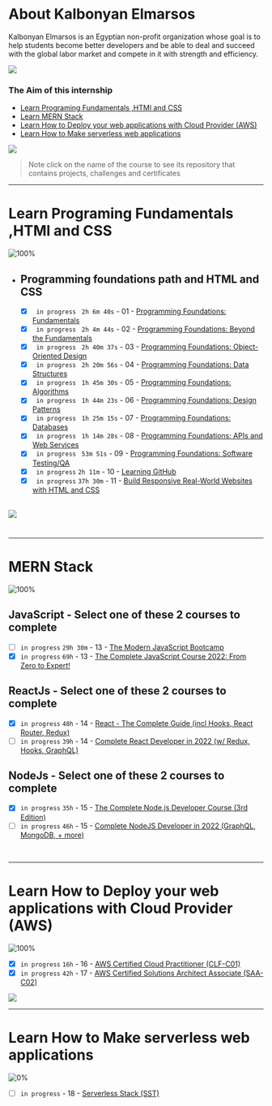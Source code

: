 # About Kalbonyan Elmarsos
 Kalbonyan Elmarsos is an Egyptian non-profit organization whose goal is to help students become better developers and be able to deal and succeed with the global labor market and compete in it with strength and efficiency.
 <br/>

 <a href="https://www.linkedin.com/company/%D9%83%D8%A7%D9%84%D8%A8%D9%86%D9%8A%D8%A7%D9%86-%D8%A7%D9%84%D9%85%D8%B1%D8%B5%D9%88%D8%B5/" target="_blank"><img src="https://img.shields.io/badge/-Kalbonyan%20Elmarsos-0077B5?style=for-the-badge&logo=Linkedin&logoColor=white"/></a>
### The Aim of this internship
- <a href="#Fundamentals">Learn Programing Fundamentals ,HTMl and CSS </a>
- <a href="#MERN">Learn MERN Stack</a>
- <a href="#AWS">Learn How to Deploy your web applications with Cloud Provider (AWS)</a>
- <a href="#serverless">Learn How to Make serverless web applications</a>

<img src="https://img.shields.io/badge/Total%20Number%20Of%20Hours%20For%20All%20Courses-%2B200h-blue">
<br>

> Note click on the name of the course to see its repository that contains projects, challenges and certificates

- - - -
<!-- Fundamentals -->
<span id="Fundamentals"> </span>
# Learn Programing Fundamentals ,HTMl and CSS

![100%](https://progress-bar.dev/100/?title=Done)
<br />
- ## Programming foundations path and HTML and CSS

    - [x] ` in progress` ` 2h 6m 40s` - 01 - [Programming Foundations: Fundamentals](https://drive.google.com/file/d/1hoFqcumLXKJJ1ZF6W-AsPsv_RtI3ufYr/view?usp=sharing)
    - [x] ` in progress` ` 2h 4m 44s` - 02 - [Programming Foundations: Beyond the Fundamentals](01-Linkedin-Learning/-02-Programming-Foundations-Beyond-Fundamentals)
    - [x] ` in progress` ` 2h 40m 37s` - 03 - [Programming Foundations: Object-Oriented Design](https://drive.google.com/file/d/1CxB9ioxbDFwvTRgFdZzlhvQvBENPVp1w/view?usp=sharing)
    - [x] ` in progress` ` 2h 20m 56s` - 04 - [Programming Foundations: Data Structures](https://drive.google.com/file/d/1x6rn9dwr39XWa_CJMm84jMZrx_vUh25B/view?usp=sharing)
    - [x] ` in progress` ` 1h 45m 30s` - 05 - [Programming Foundations: Algorithms](https://drive.google.com/file/d/1jBbQBg0IwUWVkkMdURUnE9jhXJr6JTsO/view?usp=sharing)
    - [x] ` in progress` ` 1h 44m 23s` - 06 - [Programming Foundations: Design Patterns](https://drive.google.com/file/d/1T5qBXNJeCaUb9mcIu1VzIw43wBzVimJY/view?usp=sharing)
    - [x] ` in progress` ` 1h 25m 15s` - 07 - [Programming Foundations: Databases](https://drive.google.com/file/d/1S-f0DW1WjgSzK9jLVCb4j4kd1rZaIdE1/view?usp=sharing)
    - [x] ` in progress` ` 1h 14m 28s` - 08 - [Programming Foundations: APIs and Web Services](https://drive.google.com/file/d/1PXefjbkd6rqVFsyaE5ZB-roYP4TC8Bnp/view?usp=sharing)
    - [x] ` in progress` ` 53m 51s` - 09 - [Programming Foundations: Software Testing/QA](https://drive.google.com/file/d/1_FTRYT_mtwlPe0LlCsCLLpGgJitZnxDX/view?usp=sharing)
    - [x] ` in progress` ` 2h 11m ` - 10 - [Learning GitHub](https://drive.google.com/file/d/1DtE7nvmx917kW9eIckxF_rglm8NnHUyl/view?usp=sharing)
    - [x] ` in progress` ` 37h 30m ` - 11 - [Build Responsive Real-World Websites with HTML and CSS](https://drive.google.com/file/d/1sgHrwCliLkrgqeKhje9iSJWLb3fJQdJ8/view?usp=sharing)

    <br />

<img src="https://img.shields.io/badge/Total%20Number%20Of%20Hours%20For%20This%20Courses-59h25m-blue">

#
- - - -
<!-- MERN -->

<span id="MERN"></span>
# MERN Stack
![100%](https://progress-bar.dev/100/?title=Done)
<br />
## JavaScript - Select one of these 2 courses to complete
- [ ]  `in progress` `29h 30m` - 13 - [The Modern JavaScript Bootcamp](./02-Udemy/-02-Js-Andrew)
- [x]  `in progress` `69h` - 13 - [The Complete JavaScript Course 2022: From Zero to Expert!](./02-Udemy/-02-Js-Jonas)
## ReactJs - Select one of these 2 courses to complete
- [x]  `in progress` `48h` - 14 - [React - The Complete Guide (incl Hooks, React Router, Redux)](./02-Udemy/-03-Reactjs-Maximilian)
- [ ]  `in progress` `39h` - 14 - [Complete React Developer in 2022 (w/ Redux, Hooks, GraphQL)](/02-Udemy/-03-Reactjs-ZTM)
## NodeJs - Select one of these 2 courses to complete
- [x] `in progress` `35h` - 15 - [The Complete Node.js Developer Course (3rd Edition)](/02-Udemy/-04-Nodejs-Andrew)
- [ ]  `in progress` `46h` - 15 - [Complete NodeJS Developer in 2022 (GraphQL, MongoDB, + more)](./02-Udemy/-04-Nodejs-ZTM)

<!--<img src="https://img.shields.io/badge/Total%20Number%20Of%20Hours%20For%20This%20Courses-157h30m-blue"> -->
<br />

- - - -

<!-- AWS -->
<span id="AWS"></span>
# Learn How to Deploy your web applications with Cloud Provider (AWS)
![100%](https://progress-bar.dev/100/?title=Done)
- [x]  `in progress` `16h` - 16 - [AWS Certified Cloud Practitioner (CLF-C01)](https://verify.acloud.guru/B71F2953F8E2?_ga=2.91285146.1229851757.1660500600-1867028168.1631905497&_gac=1.113438453.1659640311.CjwKCAjw3K2XBhAzEiwAmmgrAkObJ4PHYKdiaPUV8_dcRsmDaqsTxkpKV7fNvD9qJPnMpinpzaVlXxoCXdAQAvD_BwE)
- [x]  `in progress` `42h` - 17 - [AWS Certified Solutions Architect Associate (SAA-C02)](https://verify.acloud.guru/DBDF148CA77A?_ga=2.196141484.1229851757.1660500600-1867028168.1631905497&_gac=1.87573226.1659640311.CjwKCAjw3K2XBhAzEiwAmmgrAkObJ4PHYKdiaPUV8_dcRsmDaqsTxkpKV7fNvD9qJPnMpinpzaVlXxoCXdAQAvD_BwE)

<img src="https://img.shields.io/badge/Total%20Number%20Of%20Hours%20For%20This%20Courses-58h-blue">
<br />

- - - -
<!-- serverless -->
<span id="serverless"></span>


# Learn How to Make serverless web applications
![0%](https://progress-bar.dev/0/?title=Done)
- [ ] `in progress` - 18 - [Serverless Stack (SST)](04-Serverless-Stack-Project/)
